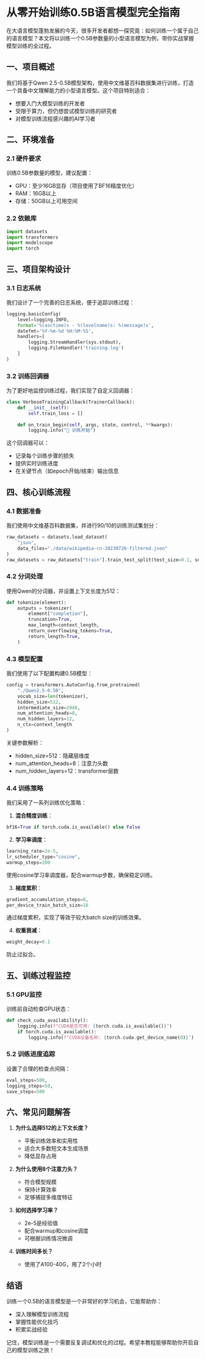 # 从零开始训练0.5B语言模型完全指南

在大语言模型蓬勃发展的今天，很多开发者都想一探究竟：如何训练一个属于自己的语言模型？本文将以训练一个0.5B参数量的小型语言模型为例，带你实战掌握模型训练的全过程。

## 一、项目概述

我们将基于Qwen 2.5-0.5B模型架构，使用中文维基百科数据集进行训练，打造一个具备中文理解能力的小型语言模型。这个项目特别适合：

- 想要入门大模型训练的开发者
- 受限于算力，但仍想尝试模型训练的研究者
- 对模型训练流程感兴趣的AI学习者

## 二、环境准备

### 2.1 硬件要求

训练0.5B参数量的模型，建议配置：

- GPU：至少16GB显存（项目使用了BF16精度优化）
- RAM：16GB以上
- 存储：50GB以上可用空间

### 2.2 依赖库

```python
import datasets
import transformers
import modelscope
import torch
```

## 三、项目架构设计

### 3.1 日志系统

我们设计了一个完善的日志系统，便于追踪训练过程：

```python
logging.basicConfig(
    level=logging.INFO,
    format='%(asctime)s - %(levelname)s: %(message)s',
    datefmt='%Y-%m-%d %H:%M:%S',
    handlers=[
        logging.StreamHandler(sys.stdout),
        logging.FileHandler('training.log')
    ]
)
```

### 3.2 训练回调器

为了更好地监控训练过程，我们实现了自定义回调器：

```python
class VerboseTrainingCallback(TrainerCallback):
    def __init__(self):
        self.train_loss = []
  
    def on_train_begin(self, args, state, control, **kwargs):
        logging.info("🚀 训练开始")
```

这个回调器可以：

- 记录每个训练步骤的损失
- 提供实时训练进度
- 在关键节点（如epoch开始/结束）输出信息

## 四、核心训练流程

### 4.1 数据准备

我们使用中文维基百科数据集，并进行90/10的训练测试集划分：

```python
raw_datasets = datasets.load_dataset(
    "json",
    data_files="./data/wikipedia-cn-20230720-filtered.json"
)
raw_datasets = raw_datasets["train"].train_test_split(test_size=0.1, seed=2222)
```

### 4.2 分词处理

使用Qwen的分词器，并设置上下文长度为512：

```python
def tokenize(element):
    outputs = tokenizer(
        element["completion"],
        truncation=True,
        max_length=context_length,
        return_overflowing_tokens=True,
        return_length=True,
    )
```

### 4.3 模型配置

我们使用了以下配置构建0.5B模型：

```python
config = transformers.AutoConfig.from_pretrained(
    "./Qwen2.5-0.5B",
    vocab_size=len(tokenizer),
    hidden_size=512,
    intermediate_size=2048,
    num_attention_heads=8,
    num_hidden_layers=12,
    n_ctx=context_length
)
```

关键参数解析：

- hidden_size=512：隐藏层维度
- num_attention_heads=8：注意力头数
- num_hidden_layers=12：transformer层数

### 4.4 训练策略

我们采用了一系列训练优化策略：

1. **混合精度训练**：

```python
bf16=True if torch.cuda.is_available() else False
```

2. **学习率调度**：

```python
learning_rate=2e-5,
lr_scheduler_type="cosine",
warmup_steps=200
```

使用cosine学习率调度器，配合warmup步数，确保稳定训练。

3. **梯度累积**：

```python
gradient_accumulation_steps=8,
per_device_train_batch_size=16
```

通过梯度累积，实现了等效于较大batch size的训练效果。

4. **权重衰减**：

```python
weight_decay=0.1
```

防止过拟合。

## 五、训练过程监控

### 5.1 GPU监控

训练前自动检查GPU状态：

```python
def check_cuda_availability():
    logging.info(f"CUDA是否可用: {torch.cuda.is_available()}")
    if torch.cuda.is_available():
        logging.info(f"CUDA设备名称: {torch.cuda.get_device_name(0)}")
```

### 5.2 训练进度追踪

设置了合理的检查点间隔：

```python
eval_steps=500,
logging_steps=50,
save_steps=500
```

## 六、常见问题解答

1. **为什么选择512的上下文长度？**
   
   - 平衡训练效率和实用性
   - 适合大多数短文本生成场景
   - 降低显存占用
2. **为什么使用8个注意力头？**
   
   - 符合模型规模
   - 保持计算效率
   - 足够捕捉多维度特征
3. **如何选择学习率？**
   
   - 2e-5是经验值
   - 配合warmup和cosine调度
   - 可根据训练情况微调
4. **训练时间多长？**
   
   - 使用了A100-40G，用了2个小时

## 结语

训练一个0.5B的语言模型是一个非常好的学习机会，它能帮助你：

- 深入理解模型训练流程
- 掌握性能优化技巧
- 积累实战经验

记住，模型训练是一个需要反复调试和优化的过程。希望本教程能够帮助你开启自己的模型训练之旅！

